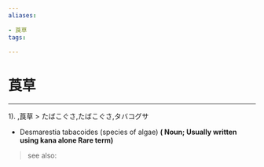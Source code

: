 ```yaml
---
aliases:
    
- 莨草
tags:
    
---
```


# 莨草
---
1).
,莨草 > たばこぐさ,たばこぐさ,タバコグサ

- Desmarestia tabacoides (species of algae)
**( Noun; Usually written using kana alone Rare term)**
> see also: 
            